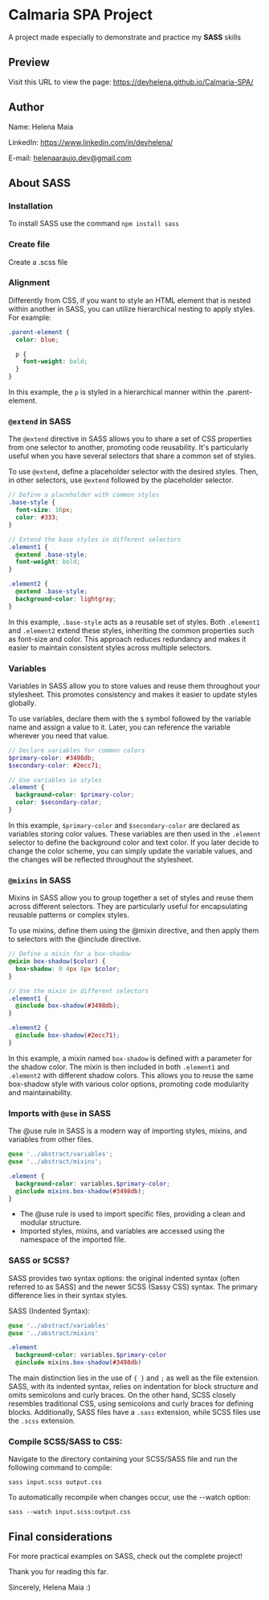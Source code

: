 # Calmaria SPA Project
A project made especially to demonstrate and practice my **SASS** skills

## Preview
Visit this URL to view the page: https://devhelena.github.io/Calmaria-SPA/

## Author
Name: Helena Maia

LinkedIn: https://www.linkedin.com/in/devhelena/

E-mail: helenaaraujo.dev@gmail.com

## About SASS
### Installation
To install SASS use the command `npm install sass`

### Create file
Create a .scss file

### Alignment
Differently from CSS, if you want to style an HTML element that is nested within another in SASS, you can utilize hierarchical nesting to apply styles. For example:
```scss
.parent-element {
  color: blue;

  p {
    font-weight: bold;
  }
}
```
In this example, the `p` is styled in a hierarchical manner within the .parent-element.


### `@extend` in SASS
The `@extend` directive in SASS allows you to share a set of CSS properties from one selector to another, promoting code reusability. It's particularly useful when you have several selectors that share a common set of styles.

To use `@extend`, define a placeholder selector with the desired styles. Then, in other selectors, use `@extend` followed by the placeholder selector.
```scss
// Define a placeholder with common styles
.base-style {
  font-size: 16px;
  color: #333;
}

// Extend the base styles in different selectors
.element1 {
  @extend .base-style;
  font-weight: bold;
}

.element2 {
  @extend .base-style;
  background-color: lightgray;
}

```
In this example, `.base-style` acts as a reusable set of styles. Both `.element1` and `.element2` extend these styles, inheriting the common properties such as font-size and color. This approach reduces redundancy and makes it easier to maintain consistent styles across multiple selectors.


### Variables
Variables in SASS allow you to store values and reuse them throughout your stylesheet. This promotes consistency and makes it easier to update styles globally.

To use variables, declare them with the `$` symbol followed by the variable name and assign a value to it. Later, you can reference the variable wherever you need that value.
```scss
// Declare variables for common colors
$primary-color: #3498db;
$secondary-color: #2ecc71;

// Use variables in styles
.element {
  background-color: $primary-color;
  color: $secondary-color;
}
```
In this example, `$primary-color` and `$secondary-color` are declared as variables storing color values. These variables are then used in the `.element` selector to define the background color and text color. If you later decide to change the color scheme, you can simply update the variable values, and the changes will be reflected throughout the stylesheet.


### `@mixins` in SASS
Mixins in SASS allow you to group together a set of styles and reuse them across different selectors. They are particularly useful for encapsulating reusable patterns or complex styles.

To use mixins, define them using the @mixin directive, and then apply them to selectors with the @include directive.
```scss
// Define a mixin for a box-shadow
@mixin box-shadow($color) {
  box-shadow: 0 4px 8px $color;
}

// Use the mixin in different selectors
.element1 {
  @include box-shadow(#3498db);
}

.element2 {
  @include box-shadow(#2ecc71);
}
```

In this example, a mixin named `box-shadow` is defined with a parameter for the shadow color. The mixin is then included in both `.element1` and `.element2` with different shadow colors. This allows you to reuse the same box-shadow style with various color options, promoting code modularity and maintainability.


### Imports with `@use` in SASS
The @use rule in SASS is a modern way of importing styles, mixins, and variables from other files.
```scss
@use '../abstract/variables';
@use '../abstract/mixins';

.element {
  background-color: variables.$primary-color;
  @include mixins.box-shadow(#3498db);
}
```
- The @use rule is used to import specific files, providing a clean and modular structure.
- Imported styles, mixins, and variables are accessed using the namespace of the imported file.

### SASS or SCSS?
SASS provides two syntax options: the original indented syntax (often referred to as SASS) and the newer SCSS (Sassy CSS) syntax. The primary difference lies in their syntax styles.

SASS (Indented Syntax):
```sass
@use '../abstract/variables'
@use '../abstract/mixins'

.element
  background-color: variables.$primary-color
  @include mixins.box-shadow(#3498db)
```
The main distinction lies in the use of `{ }` and `;` as well as the file extension. SASS, with its indented syntax, relies on indentation for block structure and omits semicolons and curly braces. On the other hand, SCSS closely resembles traditional CSS, using semicolons and curly braces for defining blocks. Additionally, SASS files have a `.sass` extension, while SCSS files use the `.scss` extension.

### Compile SCSS/SASS to CSS:
Navigate to the directory containing your SCSS/SASS file and run the following command to compile:

`sass input.scss output.css`

To automatically recompile when changes occur, use the --watch option:

`sass --watch input.scss:output.css`

## Final considerations
For more practical examples on SASS, check out the complete project!

Thank you for reading this far.

Sincerely, Helena Maia :)
